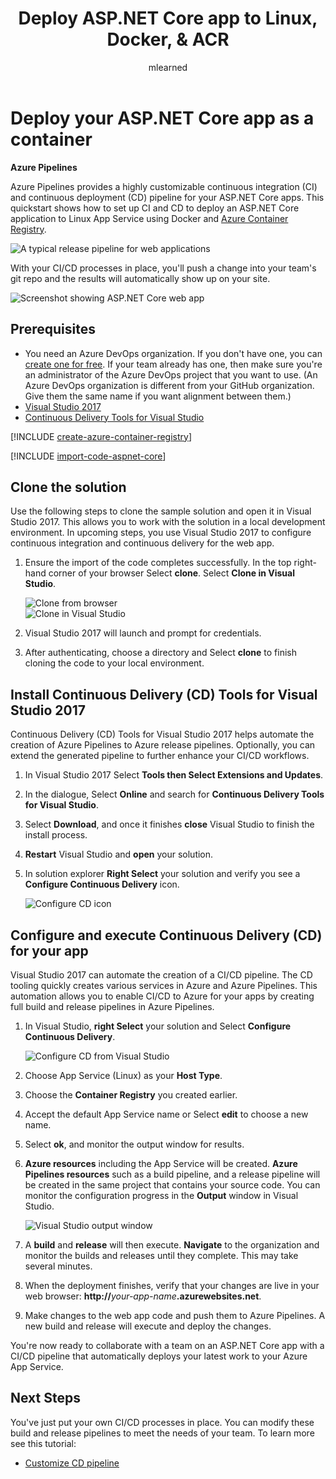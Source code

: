 ﻿---
title: Deploy ASP.NET Core app to Linux, Docker, & ACR
description: Set up a CI build for your ASP.NET Core app to Linux App Service using Azure Pipelines
ms.prod: devops
ms.technology: devops-cicd
ms.author: mlearned
author: mlearned
ms.manager: mijacobs
ms.assetid: EF5F37B7-774B-410C-8A82-83F722EF9692
ms.custom: "mvc, seodec18"
ms.date: 12/07/2018
monikerRange: 'azure-devops'
---

# Deploy your ASP.NET Core app as a container

**Azure Pipelines**

Azure Pipelines provides a highly customizable continuous integration (CI) and continuous deployment (CD) pipeline for your ASP.NET Core apps. This quickstart shows how to set up CI and CD to deploy an ASP.NET Core application to Linux App Service using Docker and [Azure Container Registry](/azure/container-registry/).

![A typical release pipeline for web applications](media/aspnet-core-to-acr/cicddockerflow.png)

With your CI/CD processes in place, you'll push a change into your team's git repo and the results will automatically show up on your site.

![Screenshot showing ASP.NET Core web app](media/aspnet-core-to-windows-vm/cicd-get-started-dotnetcore-sample.png)

## Prerequisites

* You need an Azure DevOps organization. If you don't have one, you can [create one for free](https://go.microsoft.com/fwlink/?LinkId=307137). If your team already has one, then make sure you're an administrator of the Azure DevOps project that you want to use.  (An Azure DevOps organization is different from your GitHub organization. Give them the same name if you want alignment between them.)
* [Visual Studio 2017](https://visualstudio.microsoft.com/downloads/)    
* [Continuous Delivery Tools for Visual Studio](https://marketplace.visualstudio.com/items?itemName=VSIDEDevOpsMSFT.ContinuousDeliveryToolsforVisualStudio)

[!INCLUDE [create-azure-container-registry](../../../apps/_shared/create-azure-container-registry.md)]

[!INCLUDE [import-code-aspnet-core](../../../apps/_shared/import-code-aspnet-core-docker.md)]

##  Clone the solution
Use the following steps to clone the sample solution and open it in Visual Studio 2017.  This allows you to work with the solution in a local development environment.  In upcoming steps, you use Visual Studio 2017 to configure continuous integration and continuous delivery for the web app.

1.  Ensure the import of the code completes successfully.  In the top right-hand corner of your browser Select **clone**.  Select **Clone in Visual Studio**.  

    ![Clone from browser](media/aspnet-core-to-acr/clone.png)    
    ![Clone in Visual Studio](media/aspnet-core-to-acr/cloneinvs.png)    
2.  Visual Studio 2017 will launch and prompt for credentials.
3.  After authenticating, choose a directory and Select **clone** to finish cloning the code to your local environment.

## Install Continuous Delivery (CD) Tools for Visual Studio 2017    
Continuous Delivery (CD) Tools for Visual Studio 2017 helps automate the creation of Azure Pipelines to Azure release pipelines.  Optionally, you can extend the generated pipeline to further enhance your CI/CD workflows.

1.  In Visual Studio 2017 Select **Tools then Select Extensions and Updates**.
2.  In the dialogue, Select **Online** and search for **Continuous Delivery Tools for Visual Studio**.
3.  Select **Download**, and once it finishes **close** Visual Studio to finish the install process.
4.  **Restart** Visual Studio and **open** your solution.
5.  In solution explorer **Right Select** your solution and verify you see a **Configure Continuous Delivery** icon.

    ![Configure CD icon](media/aspnet-core-to-acr/vsconfigcdicon.png)    

##  Configure and execute Continuous Delivery (CD) for your app    
Visual Studio 2017 can automate the creation of a CI/CD pipeline.  The CD tooling quickly creates various services in Azure and Azure Pipelines.  This automation allows you to enable CI/CD to Azure for your apps by creating full build and release pipelines in Azure Pipelines.

1. In Visual Studio, **right Select** your solution and Select **Configure Continuous Delivery**.

   ![Configure CD from Visual Studio](media/aspnet-core-to-acr/vsconfigurecd.png)
2. Choose App Service (Linux) as your **Host Type**.
3. Choose the **Container Registry** you created earlier.
4. Accept the default App Service name or Select **edit** to choose a new name.
5. Select **ok**, and monitor the output window for results.  
6. **Azure resources** including the App Service will be created.  **Azure Pipelines resources** such as a build pipeline, and a release pipeline will be created in the same project that contains your source code.  You can monitor the configuration progress in the **Output** window in Visual Studio.    

   ![Visual Studio output window](media/aspnet-core-to-acr/vsoutputs.png)
7. A **build** and **release** will then execute.  **Navigate** to the organization and monitor the builds and releases until they complete.  This may take several minutes.
8. When the deployment finishes, verify that your changes are live in your web browser: **http://**<em>your-app-name</em>**.azurewebsites.net**.
9. Make changes to the web app code and push them to Azure Pipelines.  A new build and release will execute and deploy the changes.

You're now ready to collaborate with a team on an ASP.NET Core app with a CI/CD pipeline that automatically deploys your latest work to your Azure App Service.

## Next Steps    
You've just put your own CI/CD processes in place. You can modify these build and release pipelines to meet the needs of your team. To learn more see this tutorial:

* [Customize CD pipeline](../../../release/define-multistage-release-process.md)
